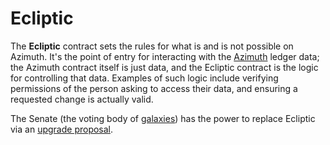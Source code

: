 # Ecliptic

The **Ecliptic** contract sets the rules for what is and is not possible on Azimuth. It's the point of entry for interacting with the [Azimuth](azimuth) ledger data; the Azimuth contract itself is just data, and the Ecliptic contract is the logic for controlling that data. Examples of such logic include verifying permissions of the person asking to access their data, and ensuring a requested change is actually valid.

The Senate (the voting body of [galaxies](galaxy)) has the power to replace Ecliptic via an [upgrade proposal](upgrade).

